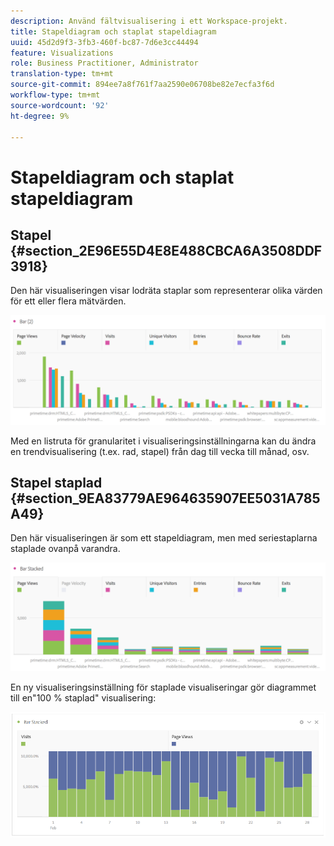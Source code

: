 ```yaml
---
description: Använd fältvisualisering i ett Workspace-projekt.
title: Stapeldiagram och staplat stapeldiagram
uuid: 45d2d9f3-3fb3-460f-bc87-7d6e3cc44494
feature: Visualizations
role: Business Practitioner, Administrator
translation-type: tm+mt
source-git-commit: 894ee7a8f761f7aa2590e06708be82e7ecfa3f6d
workflow-type: tm+mt
source-wordcount: '92'
ht-degree: 9%

---
```



# Stapeldiagram och staplat stapeldiagram

## Stapel {#section_2E96E55D4E8E488CBCA6A3508DDF3918}

Den här visualiseringen visar lodräta staplar som representerar olika värden för ett eller flera mätvärden.

![](assets/bar.png)

Med en listruta för granularitet i visualiseringsinställningarna kan du ändra en trendvisualisering (t.ex. rad, stapel) från dag till vecka till månad, osv.

## Stapel staplad {#section_9EA83779AE964635907EE5031A785A49}

Den här visualiseringen är som ett stapeldiagram, men med seriestaplarna staplade ovanpå varandra.

![](assets/bar-stacked.png)

En ny visualiseringsinställning för staplade visualiseringar gör diagrammet till en&quot;100 % staplad&quot; visualisering:

![](assets/stacked_100_percent.png)

